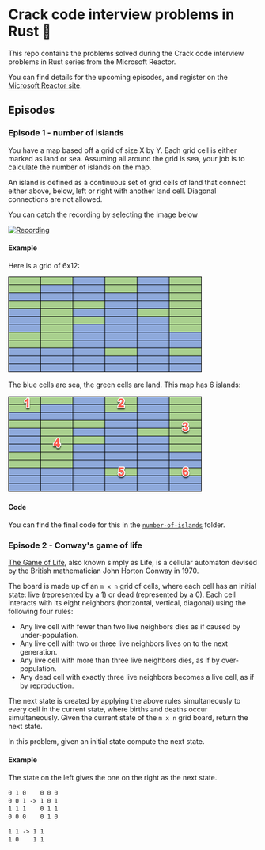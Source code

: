 # Crack code interview problems in Rust 🦀

This repo contains the problems solved during the Crack code interview problems in Rust series from the Microsoft Reactor.

You can find details for the upcoming episodes, and register on the [Microsoft Reactor site](https://developer.microsoft.com/reactor/series/S-1063/).

## Episodes

### Episode 1 - number of islands

You have a map based off a grid of size X by Y. Each grid cell is either marked as land or sea.
Assuming all around the grid is sea, your job is to calculate the number of islands on the map.

An island is defined as a continuous set of grid cells of land that connect either above, below, left or right with another land cell. Diagonal connections are not allowed.

You can catch the recording by selecting the image below

[![Recording](https://img.youtube.com/vi/ugz1YgoZmzI/0.jpg)](https://youtube.com/watch?v=ugz1YgoZmzI)

#### Example

Here is a grid of 6x12:

![A 6 by 12 grid of blue sea with 6 green islands](./number-of-islands/islands-1.png)

The blue cells are sea, the green cells are land. This map has 6 islands:

![A 6 by 12 grid of blue sea with 6 green islands numberd 1 to 6](./number-of-islands/islands-2.png)

#### Code

You can find the final code for this in the [`number-of-islands`](./number-of-islands/) folder.

### Episode 2 - Conway's game of life

[The Game of Life](https://en.wikipedia.org/wiki/Conway%27s_Game_of_Life), also known simply as Life, is a cellular automaton devised by the British mathematician John Horton Conway in 1970.

The board is made up of an `m x n` grid of cells, where each cell has an initial state: live (represented by a 1) or dead (represented by a 0). Each cell interacts with its eight neighbors (horizontal, vertical, diagonal) using the following four rules:

* Any live cell with fewer than two live neighbors dies as if caused by under-population.
* Any live cell with two or three live neighbors lives on to the next generation.
* Any live cell with more than three live neighbors dies, as if by over-population.
* Any dead cell with exactly three live neighbors becomes a live cell, as if by reproduction.

The next state is created by applying the above rules simultaneously to every cell in the current state, where births and deaths occur simultaneously. Given the current state of the `m x n` grid board, return the next state.

In this problem, given an initial state compute the next state.

#### Example

The state on the left gives the one on the right as the next state.

```output
0 1 0    0 0 0
0 0 1 -> 1 0 1
1 1 1    0 1 1
0 0 0    0 1 0
```

```output
1 1 -> 1 1
1 0    1 1
```

